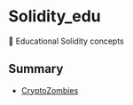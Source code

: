 # Solidity_edu
💎 Educational Solidity concepts

## Summary

- [CryptoZombies](https://github.com/mkubdev/Solidity_edu/tree/main/cryptozombies)
